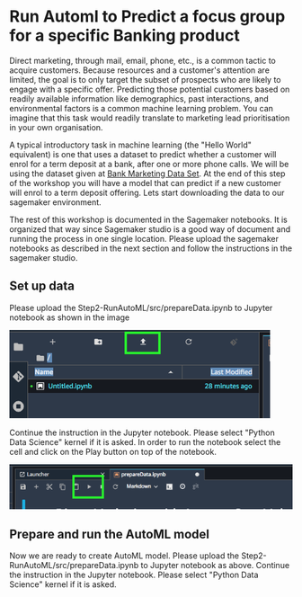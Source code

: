 # Run Automl to Predict a focus group for a specific Banking product

Direct marketing, through mail, email, phone, etc., is a common tactic to acquire customers.  Because resources and a customer's attention are limited, the goal is to only target the subset of prospects who are likely to engage with a specific offer.  Predicting those potential customers based on readily available information like demographics, past interactions, and environmental factors is a common machine learning problem. You can imagine that this task would readily translate to marketing lead prioritisation in your own organisation.

A typical introductory task in machine learning (the "Hello World" equivalent) is one that uses a dataset to predict whether a customer will enrol for a term deposit at a bank, after one or more phone calls. We will be using the dataset given at [Bank Marketing Data Set](https://archive.ics.uci.edu/ml/datasets/bank+marketing). At the end of this step of the workshop you will have a model that can predict if a new customer will enrol to a term deposit offering. Lets start downloading the data to our sagemaker environment.

The rest of this workshop is documented in the Sagemaker notebooks. It is organized that way since Sagemaker studio is a good way of document and running the process in one single location. Please upload the sagemaker notebooks as described in the next section and follow the instructions in the sagemaker studio. 

## Set up data

Please upload the Step2-RunAutoML/src/prepareData.ipynb to Jupyter notebook as shown in the image 

![UploadJupyterNotebook](images/UploadJupiterNotebook.png)

Continue the instruction in the Jupyter notebook. Please select "Python Data Science" kernel if it is asked. In order to run the notebook select the cell and click on the Play button on top of the notebook. 

![UploadJupyterNotebook](images/RunJupyter.png)

## Prepare and run the AutoML model

Now we are ready to create AutoML model. Please upload the Step2-RunAutoML/src/prepareData.ipynb to Jupyter notebook as above. Continue the instruction in the Jupyter notebook. Please select "Python Data Science" kernel if it is asked.